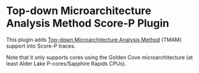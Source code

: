 # Top-down Microarchitecture Analysis Method Score-P Plugin
This plugin adds [Top-down Microarchitecture Analysis Method](https://ieeexplore.ieee.org/document/6844459) (TMAM) support into Score-P traces.

Note that it only supports cores using the Golden Cove microarchitecture (at least Alder Lake P-cores/Sapphire Rapids CPUs).
